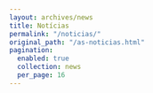 ```yaml
---
layout: archives/news
title: Notícias
permalink: "/noticias/"
original_path: "/as-noticias.html"
pagination:
  enabled: true
  collection: news
  per_page: 16
---
```

